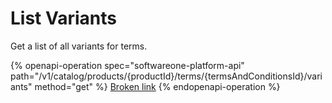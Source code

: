 # List Variants

Get a list of all variants for terms.

{% openapi-operation spec="softwareone-platform-api" path="/v1/catalog/products/{productId}/terms/{termsAndConditionsId}/variants" method="get" %}
[Broken link](broken-reference)
{% endopenapi-operation %}
